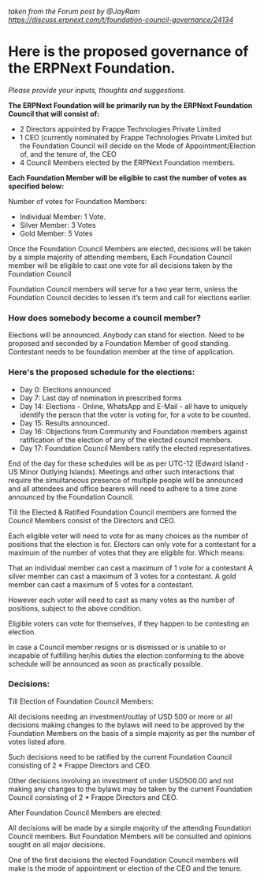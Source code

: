 _taken from the Forum post by @JayRam https://discuss.erpnext.com/t/foundation-council-governance/24134_


# Here is the proposed governance of the ERPNext Foundation. 
_Please provide your inputs, thoughts and suggestions._
  
  
**The ERPNext Foundation will be primarily run by the ERPNext Foundation Council that will consist of:**

- 2 Directors appointed by Frappe Technologies Private Limited
- 1 CEO (currently nominated by Frappe Technologies Private Limited but the Foundation Council will decide on the Mode of Appointment/Election of, and the tenure of, the CEO
- 4 Council Members elected by the ERPNext Foundation members.

**Each Foundation Member will be eligible to cast the number of votes as specified below:**

Number of votes for Foundation Members:

- Individual Member: 1 Vote.
- Silver Member: 3 Votes
- Gold Member: 5 Votes

Once the Foundation Council Members are elected, decisions will be taken by a simple majority of attending members, Each Foundation Council member will be eligible to cast one vote for all decisions taken by the Foundation Council

Foundation Council members will serve for a two year term, unless the Foundation Council decides to lessen it’s term and call for elections earlier.

### How does somebody become a council member?

Elections will be announced. Anybody can stand for election. Need to be proposed and seconded by a Foundation Member of good standing. Contestant needs to be foundation member at the time of application.

### Here's the proposed schedule for the elections:

- Day 0: Elections announced
- Day 7: Last day of nomination in prescribed forms
- Day 14: Elections - Online, WhatsApp and E-Mail - all have to uniquely identify the person that the voter is voting for, for a vote to be counted.
- Day 15: Results announced.
- Day 16: Objections from Community and Foundation members against ratification of the election of any of the elected council members.
- Day 17: Foundation Council Members ratify the elected representatives.

End of the day for these schedules will be as per UTC-12 (Edward Island - US Minor Outlying Islands). Meetings and other such interactions that require the simultaneous presence of multiple people will be announced and all attendees and office bearers will need to adhere to a time zone announced by the Foundation Council.

Till the Elected & Ratified Foundation Council members are formed the Council Members consist of the Directors and CEO.

Each eligible voter will need to vote for as many choices as the number of positions that the election is for. Electors can only vote for a contestant for a maximum of the number of votes that they are eligible for. Which means:

That an individual member can cast a maximum of 1 vote for a contestant
A silver member can cast a maximum of 3 votes for a contestant.
A gold member can cast a maximum of 5 votes for a contestant.

However each voter will need to cast as many votes as the number of positions, subject to the above condition.

Eligible voters can vote for themselves, if they happen to be contesting an election.

In case a Council member resigns or is dismissed or is unable to or incapable of fulfilling her/his duties the election conforming to the above schedule will be announced as soon as practically possible.

### Decisions:

Till Election of Foundation Council Members:

All decisions needing an investment/outlay of USD 500 or more or all decisions making changes to the bylaws will need to be approved by the Foundation Members on the basis of a simple majority as per the number of votes listed afore.

Such decisions need to be ratified by the current Foundation Council consisting of 2 * Frappe Directors and CEO.

Other decisions involving an investment of under USD500.00 and not making any changes to the bylaws may be taken by the current Foundation Council consisting of 2 * Frappe Directors and CEO.

After Foundation Council Members are elected:

All decisions will be made by a simple majority of the attending Foundation Council members. But Foundation Members will be consulted and opinions sought on all major decisions.

One of the first decisions the elected Foundation Council members will make is the mode of appointment or election of the CEO and the tenure.
